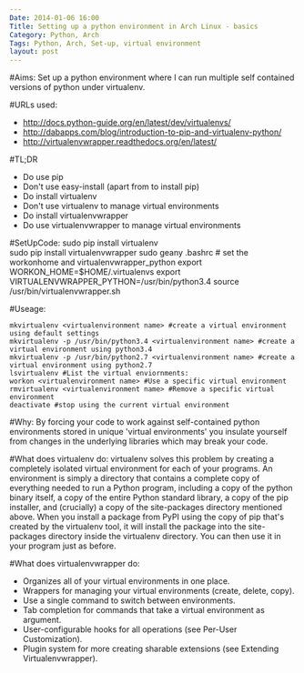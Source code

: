 ```yaml
---
Date: 2014-01-06 16:00
Title: Setting up a python environment in Arch Linux - basics
Category: Python, Arch
Tags: Python, Arch, Set-up, virtual environment
layout: post
---
```


#Aims:
Set up a python environment where I can run multiple self contained versions of python under virtualenv.

#URLs used:
* <http://docs.python-guide.org/en/latest/dev/virtualenvs/>
* <http://dabapps.com/blog/introduction-to-pip-and-virtualenv-python/>
* <http://virtualenvwrapper.readthedocs.org/en/latest/>

#TL;DR
* Do use pip
* Don't use easy-install (apart from to install pip)
* Do install virtualenv
* Don't use virtualenv to manage virtual environments
* Do install virtualenvwrapper
* Do use virtualenvwrapper to manage virtual environments

#SetUpCode:
    sudo pip install virtualenv   
    sudo pip install virtualenvwrapper
	sudo geany .bashrc
	<addTheFollowingToBashrc>
		# set the workonhome and virtualenvwrapper_python
		export WORKON_HOME=$HOME/.virtualenvs
		export VIRTUALENVWRAPPER_PYTHON=/usr/bin/python3.4
		source /usr/bin/virtualenvwrapper.sh
	</addTheFollowingToBashrc>

#Useage:

	mkvirtualenv <virtualenvironment name> #create a virtual environment using default settings
	mkvirtualenv -p /usr/bin/python3.4 <virtualenvironment name> #create a virtual environment using python3.4
	mkvirtualenv -p /usr/bin/python2.7 <virtualenvironment name> #create a virtual environment using python2.7
	lsvirtualenv #List the virtual enviornments: 
	workon <virtualenvironment name> #Use a specific virtual environment
	rmvirtualenv <virtualenvironment name> #Remove a specific virtual environment
	deactivate #stop using the current virtual environment

#Why:
By forcing your code to work against self-contained python environments stored in unique 'virtual environments' you insulate yourself from changes in the underlying libraries which may break your code. 

#What does virtualenv do:
virtualenv solves this problem by creating a completely isolated virtual environment for each of your programs. An environment is simply a directory that contains a complete copy of everything needed to run a Python program, including a copy of the python binary itself, a copy of the entire Python standard library, a copy of the pip installer, and (crucially) a copy of the site-packages directory mentioned above. When you install a package from PyPI using the copy of pip that's created by the virtualenv tool, it will install the package into the site-packages directory inside the virtualenv directory. You can then use it in your program just as before.

#What does virtualenvwrapper do:
* Organizes all of your virtual environments in one place.
* Wrappers for managing your virtual environments (create, delete, copy).
* Use a single command to switch between environments.
* Tab completion for commands that take a virtual environment as argument.
* User-configurable hooks for all operations (see Per-User Customization).
* Plugin system for more creating sharable extensions (see Extending Virtualenvwrapper).

